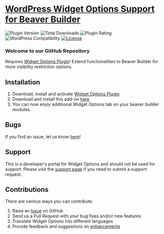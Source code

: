 # [WordPress Widget Options Support for Beaver Builder](https://widget-options.com/) #

![Plugin Version](https://img.shields.io/wordpress/plugin/v/widget-options.svg?maxAge=2592000) ![Total Downloads](https://img.shields.io/wordpress/plugin/dt/widget-options.svg?maxAge=2592000) ![Plugin Rating](https://img.shields.io/wordpress/plugin/r/widget-options.svg?maxAge=2592000) ![WordPress Compatibility](https://img.shields.io/wordpress/v/widget-options.svg?maxAge=2592000) [![License](https://img.shields.io/badge/license-GPL--2.0%2B-red.svg)](https://github.com/phpbits/widget-options-beaver-builder-support/blob/master/LICENSE)

### Welcome to our GitHub Repository

Requires [Widget Options Plugin](https://widget-options.com/)! Extend functionalities to Beaver Builder for more visibility restriction options.


## Installation ##
1. Download, install and activate [Widget Options Plugin](https://wordpress.org/plugins/widget-options/)
2. Download and install this add-on [here](https://github.com/phpbits/widget-options-beaver-builder-support/archive/master.zip)
3. You can now enjoy additional Widget Options tab on your beaver builder modules.

## Bugs ##
If you find an issue, let us know [here](https://github.com/phpbits/widget-options-beaver-builder-support/issues)!

## Support ##
This is a developer's portal for Widget Options and should _not_ be used for support. Please visit the [support page](https://phpbits.net/support) if you need to submit a support request.

## Contributions ##
There are various ways you can contribute:

1. Raise an [Issue](https://github.com/phpbits/widget-options-beaver-builder-support/issues) on GitHub
2. Send us a Pull Request with your bug fixes and/or new features
3. Translate Widget Options into different languages
4. Provide feedback and suggestions on [enhancements](https://github.com/phpbits/widget-options-beaver-builder-support/issues)
